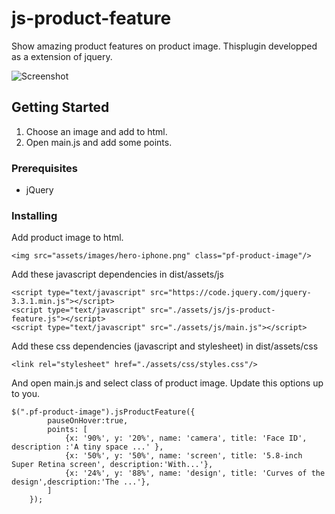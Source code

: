 # js-product-feature

Show amazing product features on product image. Thisplugin developped as a extension of jquery. 

![Screenshot](https://kgokbas.github.io/js-product-feature/dist/assets/images/screenshot.jpg)




## Getting Started

1. Choose an image and add to html.
2. Open main.js and add some points.

### Prerequisites

* jQuery



### Installing

Add product image to html.
```
<img src="assets/images/hero-iphone.png" class="pf-product-image"/>
```

Add these javascript dependencies in dist/assets/js
```
<script type="text/javascript" src="https://code.jquery.com/jquery-3.3.1.min.js"></script>
<script type="text/javascript" src="./assets/js/js-product-feature.js"></script>
<script type="text/javascript" src="./assets/js/main.js"></script>
```

Add these css dependencies (javascript and stylesheet) in dist/assets/css
```
<link rel="stylesheet" href="./assets/css/styles.css"/>
```

And open main.js and select class of product image. Update this options up to you.

```
$(".pf-product-image").jsProductFeature({
        pauseOnHover:true,
        points: [
            {x: '90%', y: '20%', name: 'camera', title: 'Face ID', description :'A tiny space ...' },
            {x: '50%', y: '50%', name: 'screen', title: '5.8‑inch Super Retina screen', description:'With...'},
            {x: '24%', y: '88%', name: 'design', title: 'Curves of the design',description:'The ...'},
        ]
    });
```